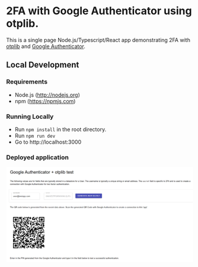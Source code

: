 # 2FA with Google Authenticator using otplib.

This is a single page Node.js/Typescript/React app demonstrating 2FA with [otplib](https://www.npmjs.com/package/otplib) and [Google Authenticator](https://play.google.com/store/apps/details?id=com.google.android.apps.authenticator2).

## Local Development

### Requirements

* Node.js (http://nodejs.org)
* npm (https://npmjs.com)

### Running Locally

* Run `npm install` in the root directory.
* Run `npm run dev`
* Go to http://localhost:3000

### Deployed application

![alt text](screenshot.png)